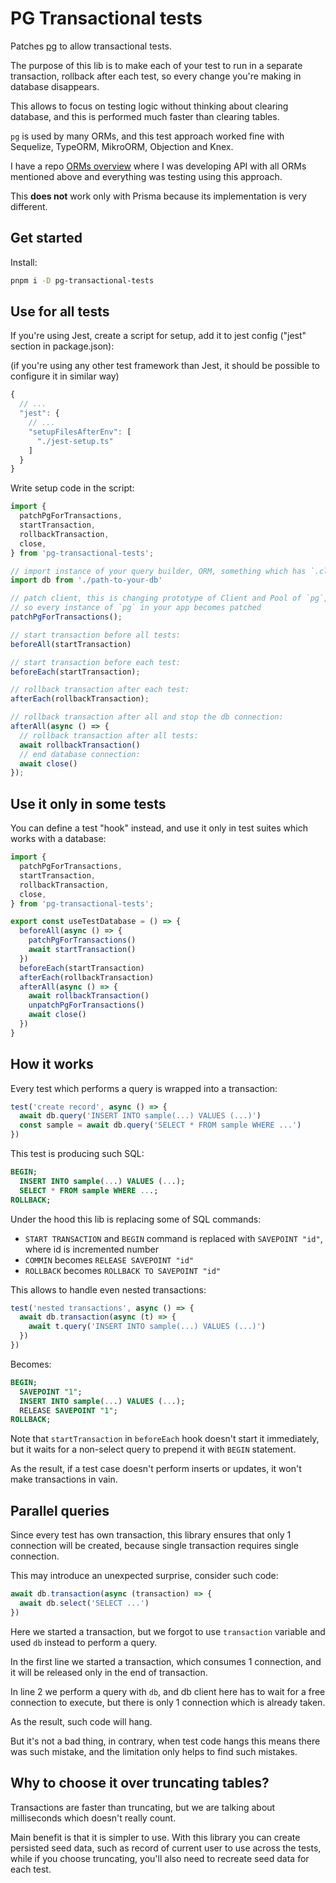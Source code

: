 # PG Transactional tests

Patches [pg](https://npmjs.com/package/pg) to allow transactional tests.

The purpose of this lib is to make each of your test to run in a separate transaction, rollback after each test, so every change you're making in database disappears.

This allows to focus on testing logic without thinking about clearing database, and this is performed much faster than clearing tables.

`pg` is used by many ORMs, and this test approach worked fine with Sequelize, TypeORM, MikroORM, Objection and Knex.

I have a repo [ORMs overview](https://github.com/romeerez/orms-overview) where I was developing API with all ORMs mentioned above and everything was testing using this approach.

This **does not** work only with Prisma because its implementation is very different.

## Get started

Install:

```sh
pnpm i -D pg-transactional-tests
```

## Use for all tests

If you're using Jest, create a script for setup, add it to jest config ("jest" section in package.json):

(if you're using any other test framework than Jest, it should be possible to configure it in similar way)

```js
{
  // ...
  "jest": {
    // ...
    "setupFilesAfterEnv": [
      "./jest-setup.ts"
    ]
  }
}
```

Write setup code in the script:

```ts
import {
  patchPgForTransactions,
  startTransaction,
  rollbackTransaction,
  close,
} from 'pg-transactional-tests';

// import instance of your query builder, ORM, something which has `.close` or `.end` or `.destroy` method
import db from './path-to-your-db'

// patch client, this is changing prototype of Client and Pool of `pg`,
// so every instance of `pg` in your app becomes patched
patchPgForTransactions();

// start transaction before all tests:
beforeAll(startTransaction)

// start transaction before each test:
beforeEach(startTransaction);

// rollback transaction after each test:
afterEach(rollbackTransaction);

// rollback transaction after all and stop the db connection:
afterAll(async () => {
  // rollback transaction after all tests:
  await rollbackTransaction()
  // end database connection:
  await close()
});
```

## Use it only in some tests

You can define a test "hook" instead, and use it only in test suites which works with a database:

```ts
import {
  patchPgForTransactions,
  startTransaction,
  rollbackTransaction,
  close,
} from 'pg-transactional-tests';

export const useTestDatabase = () => {
  beforeAll(async () => {
    patchPgForTransactions()
    await startTransaction()
  })
  beforeEach(startTransaction)
  afterEach(rollbackTransaction)
  afterAll(async () => {
    await rollbackTransaction()
    unpatchPgForTransactions()
    await close()
  })
}
```

## How it works

Every test which performs a query is wrapped into a transaction:

```ts
test('create record', async () => {
  await db.query('INSERT INTO sample(...) VALUES (...)')
  const sample = await db.query('SELECT * FROM sample WHERE ...')
})
```

This test is producing such SQL:

```sql
BEGIN;
  INSERT INTO sample(...) VALUES (...);
  SELECT * FROM sample WHERE ...;
ROLLBACK;
```

Under the hood this lib is replacing some of SQL commands:

- `START TRANSACTION` and `BEGIN` command is replaced with `SAVEPOINT "id"`, where id is incremented number
- `COMMIN` becomes `RELEASE SAVEPOINT "id"`
- `ROLLBACK` becomes `ROLLBACK TO SAVEPOINT "id"`

This allows to handle even nested transactions:

```ts
test('nested transactions', async () => {
  await db.transaction(async (t) => {
    await t.query('INSERT INTO sample(...) VALUES (...)')
  })
})
```

Becomes:

```sql
BEGIN;
  SAVEPOINT "1";
  INSERT INTO sample(...) VALUES (...);
  RELEASE SAVEPOINT "1";
ROLLBACK;
```

Note that `startTransaction` in `beforeEach` hook doesn't start it immediately, but it waits for a non-select query to prepend it with `BEGIN` statement.

As the result, if a test case doesn't perform inserts or updates, it won't make transactions in vain.

## Parallel queries

Since every test has own transaction, this library ensures that only 1 connection will be created, because single transaction requires single connection.

This may introduce an unexpected surprise, consider such code:

```ts
await db.transaction(async (transaction) => {
  await db.select('SELECT ...')
})
```

Here we started a transaction, but we forgot to use `transaction` variable and used `db` instead to perform a query.

In the first line we started a transaction, which consumes 1 connection, and it will be released only in the end of transaction.

In line 2 we perform a query with `db`, and db client here has to wait for a free connection to execute, but there is only 1 connection which is already taken.

As the result, such code will hang.

But it's not a bad thing, in contrary, when test code hangs this means there was such mistake, and the limitation only helps to find such mistakes.

## Why to choose it over truncating tables?

Transactions are faster than truncating, but we are talking about milliseconds which doesn't really count.

Main benefit is that it is simpler to use. With this library you can create persisted seed data, such as record of current user to use across the tests, while if you choose truncating, you'll also need to recreate seed data for each test.
